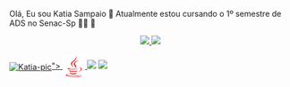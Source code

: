 Olá, Eu sou Katia Sampaio 👋
Atualmente estou cursando o 1º semestre de ADS no Senac-Sp 👩‍💻
🚀 

<div align="center">
  <a href="https://github.com/Dev-katiaS">
  <img height="180em" src="https://github-readme-stats.vercel.app/api?username=Dev-katiaS&show_icons=true&theme=dracula&include_all_commits=true&count_private=true"/>
  <img height="180em" src="https://github-readme-stats.vercel.app/api/top-langs/?username=Dev-katiaS&layout=compact&langs_count=7&theme=dracula"/>
</div>
  <div style="display: inline_block"><br>
  <img align="center" alt="Katia-pic" height="30" width="40" src="https://raw.githubusercontent.com/devicons/devicon/master/icons/<img src="hicons/java/java-original.svg" />">
  <img align="center" alt= height="30" width="40" src="https://raw.githubusercontent.com/devicons/devicon/master/icons/java/java-plain.svg" 
</div>
  <a href="https://www.instagram.com/katya_sampaio/" target="_blank"><img src="https://img.shields.io/badge/-Instagram-%23E4405F?style=for-the-badge&logo=instagram&logoColor=white" target="_blank"></a>
  <a href = "mailto:katiadejesussampaio60@gmail.com"><img src="https://img.shields.io/badge/-Gmail-%23333?style=for-the-badge&logo=gmail&logoColor=white" target="_blank"></a>
 
